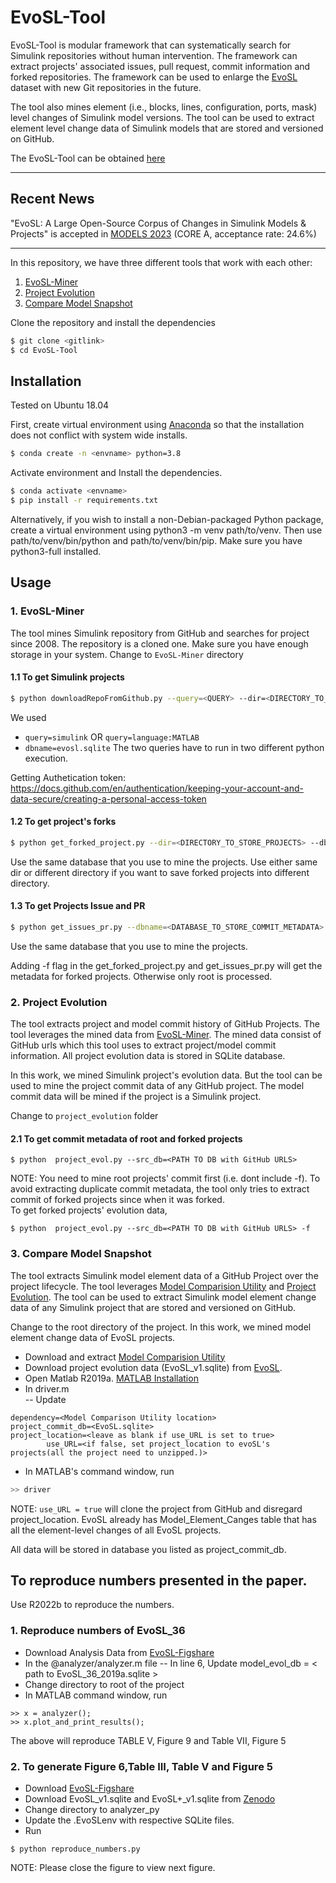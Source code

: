 # EvoSL-Tool

EvoSL-Tool is modular framework that can systematically search for Simulink repositories without human intervention. The framework can extract projects' associated issues, pull request, commit information and forked repositories. The framework can be used to enlarge the [EvoSL](https://zenodo.org/record/7806457) dataset with new Git repositories in the future. 

The tool also mines element (i.e., blocks, lines, configuration, ports, mask) level changes of Simulink model versions. The tool can be used to extract element level change data of Simulink models that are stored and versioned on GitHub.

The EvoSL-Tool can be obtained [here](https://zenodo.org/record/8111020)

-------------------------------

## Recent News

"EvoSL: A Large Open-Source Corpus of
Changes in Simulink Models & Projects" is accepted in [MODELS 2023](https://conf.researchr.org/track/models-2023/models-2023-technical-track) (CORE A, acceptance rate: 24.6%)

-------------------------------

In this repository, we have three different tools that work with each other:
1. [EvoSL-Miner]
2. [Project Evolution]
3. [Compare Model Snapshot]

Clone the repository and install the dependencies
```sh
$ git clone <gitlink>
$ cd EvoSL-Tool
```

## Installation

Tested on Ubuntu 18.04 

First, create virtual environment using  [Anaconda] so that the installation does not conflict with system wide installs.
```sh
$ conda create -n <envname> python=3.8
```

Activate environment and Install the dependencies.
```sh
$ conda activate <envname>
$ pip install -r requirements.txt
```

Alternatively, if you wish to install a non-Debian-packaged Python package, create a virtual environment using python3 -m venv path/to/venv. Then use path/to/venv/bin/python and path/to/venv/bin/pip. Make sure you have python3-full installed.



## Usage

### 1. EvoSL-Miner
The tool mines Simulink repository from GitHub and searches for project since 2008. The repository is a cloned one. Make sure you have enough storage in your system.
Change  to `EvoSL-Miner` directory

#### 1.1 To get Simulink projects
```sh
$ python downloadRepoFromGithub.py --query=<QUERY> --dir=<DIRECTORY_TO_STORE_PROJECTS> --dbname=<DATABASE_TO_STORE_COMMIT_METADATA> --token=<GITHUB_AUTHENTICATION_TOKEN>
``` 
We used 
- `query=simulink`  OR `query=language:MATLAB` 
- `dbname=evosl.sqlite`
The two queries have to run in two different python execution.

Getting Authetication token: https://docs.github.com/en/authentication/keeping-your-account-and-data-secure/creating-a-personal-access-token


#### 1.2 To get project's forks 

```sh
$ python get_forked_project.py --dir=<DIRECTORY_TO_STORE_PROJECTS> --dbname=<DATABASE_TO_STORE_COMMIT_METADATA> --token=<GITHUB_AUTHENTICATION_TOKEN>
``` 
Use the same database that you use to mine the projects. 
Use either same dir  or different directory if you want to save forked projects into different directory.

#### 1.3 To get Projects Issue and PR
```sh
$ python get_issues_pr.py --dbname=<DATABASE_TO_STORE_COMMIT_METADATA> --token=<GITHUB_AUTHENTICATION_TOKEN>
``` 
Use the same database that you use to mine the projects. 

Adding -f flag in the get_forked_project.py and get_issues_pr.py will get the metadata for forked projects. Otherwise only root is processed. 

### 2. Project Evolution
The tool extracts project and model commit history of GitHub Projects. The tool leverages the mined data from [EvoSL-Miner]. The mined data consist of GitHub urls which this tool uses to extract project/model commit information. All project evolution data is stored in SQLite database.

In this work, we mined Simulink project's evolution data. But the tool can be used to mine the project commit data of any GitHub project. The model commit data will be mined if the project is a Simulink project. 

Change to `project_evolution` folder

#### 2.1 To get commit metadata of root and forked projects 

```
$ python  project_evol.py --src_db=<PATH TO DB with GitHub URLS>
```

NOTE: You need to mine root projects' commit first (i.e. dont include -f). To avoid extracting duplicate commit metadata, the tool only tries to extract commit of forked projects since when it was forked. <br>
To get forked projects' evolution data,
```
$ python  project_evol.py --src_db=<PATH TO DB with GitHub URLS> -f
```

### 3. Compare Model Snapshot
The tool extracts Simulink model element data of a GitHub Project over the project lifecycle. The tool leverages [Model Comparision Utility] and [Project Evolution]. The tool can be used to extract Simulink model element change data of any Simulink project that are stored and versioned on GitHub.

Change to the root directory of the project.
In this work, we mined model element change data of EvoSL projects. 
- Download and extract [Model Comparision Utility] 
- Download project evolution data (EvoSL_v1.sqlite) from [EvoSL](https://zenodo.org/record/7806457). 
- Open Matlab R2019a. [MATLAB Installation]
- In driver.m <br>
-- Update 
```
dependency=<Model Comparison Utility location>
project_commit_db=<EvoSL.sqlite>
project_location=<leave as blank if use_URL is set to true>
		use_URL=<if false, set project_location to evoSL's projects(all the project need to unzipped.)>
```

- In MATLAB's command window, run 
```sh
>> driver
```

NOTE: `use_URL = true` will clone the project from GitHub and disregard project_location. 
EvoSL already has Model_Element_Canges table that has all the element-level changes of all EvoSL projects. 

All data will be stored in database you listed as  project_commit_db. 

## To reproduce numbers presented in the paper.

Use R2022b to reproduce the numbers. 

### 1. Reproduce numbers of EvoSL_36
- Download  Analysis Data from [EvoSL-Figshare]
-  In the @analyzer/analyzer.m file
-- In line 6, Update model_evol_db = < path to EvoSL_36_2019a.sqlite >
- Change directory to root of the project
- In MATLAB command window, run
```
>> x = analyzer();
>> x.plot_and_print_results();
```
The above will reproduce TABLE V, Figure 9 and  Table VII, Figure 5

### 2. To generate Figure 6,Table III, Table V and Figure 5
- Download [EvoSL-Figshare]
- Download EvoSL_v1.sqlite and EvoSL+_v1.sqlite from [Zenodo](https://zenodo.org/record/7806457)
- Change directory to analyzer_py
- Update the .EvoSLenv with respective SQLite files. 
- Run 
```
$ python reproduce_numbers.py
```
NOTE: Please close the figure to view next figure. 


[//]: # (These are reference links used in the body of this note and get stripped out when the markdown processor does its job. There is no need to format nicely because it shouldn't be seen. Thanks SO - http://stackoverflow.com/questions/4823468/store-comments-in-markdown-syntax)
   [Anaconda]: <https://www.anaconda.com/>
   [EvoSL-Miner]: <https://github.com/50417/EvoSL-Tool/tree/main/EvoSL-Miner>
   [Compare Model Snapshot]: <https://github.com/50417/EvoSL-Tool/tree/main/%40compareModelSnapshot>
   [Project Evolution]: <https://github.com/50417/EvoSL-Tool/tree/main/project_evolution> 
   [Model Comparision Utility]: <https://zenodo.org/record/6410073#.Y-VQINLMK-Y>
   [Repository Mining for Changes in Simulink Models]: <https://ieeexplore.ieee.org/document/9592466>
   [MATLAB Installation]: <https://github.com/50417/EvoSL-Tool/tree/main/MATLABConfiguration.md>
   [EvoSL-Figshare]: <https://figshare.com/articles/dataset/EvoSL_A_Large_Open-Source_Corpus_of_Changes_in_Simulink_Models_Projects_Analysis_Data_/22298812/2>
